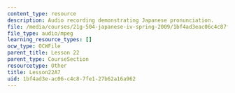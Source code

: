 ```yaml
---
content_type: resource
description: Audio recording demonstrating Japanese pronunciation.
file: /media/courses/21g-504-japanese-iv-spring-2009/1bf4ad3eac06c4c87fe127b62a16a962_Lesson22A7.mp3
file_type: audio/mpeg
learning_resource_types: []
ocw_type: OCWFile
parent_title: Lesson 22
parent_type: CourseSection
resourcetype: Other
title: Lesson22A7
uid: 1bf4ad3e-ac06-c4c8-7fe1-27b62a16a962
---
```

